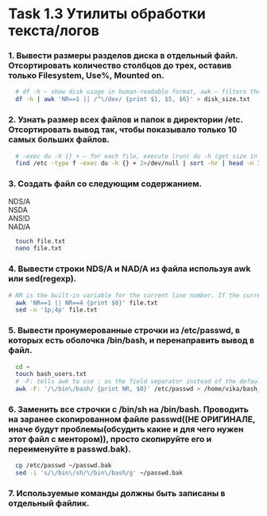 # Task 1.3 Утилиты обработки текста/логов
### 1. Вывести размеры разделов диска в отдельный файл. Отсортировать количество столбцов до трех, оставив только Filesystem, Use%, Mounted on.
```bash
  # df -h — show disk usage in human-readable format, awk — filters the output: NR==1 — keep the header line, /^\/dev/ — include lines starting with /dev, print $1, $5, $6 — show 1,5,6 columns
  df -h | awk 'NR==1 || /^\/dev/ {print $1, $5, $6}' > disk_size.txt
```
### 2. Узнать размер всех файлов и папок в директории /etc. Отсортировать вывод так, чтобы показывало только 10 самых больших файлов.
```bash
  # -exec du -h {} + — for each file, execute (run) du -h (get size in human-readable format) ({} — each found file or folder goes here, + — Run the command once with as many files as possible, 2>/dev/null —  suppress any permission errors, sort -hr — sort by size (-h = human-readable, -r = reverse: biggest first), head -n 10 — show only the top 10 largest files
  find /etc -type f -exec du -h {} + 2>/dev/null | sort -hr | head -n 10
```
### 3. Cоздать файл со следующим содержанием.
NDS/A  
NSDA  
ANS!D  
NAD/A  
```bash
  touch file.txt
  nano file.txt
```
### 4. Вывести строки NDS/A и NAD/A из файла используя awk или sed(regexp). 
```bash
# NR is the built-in variable for the current line number. If the current line is 1 or 4, then prints the entire line ($0 means "the whole line").
  awk 'NR==1 || NR==4 {print $0}' file.txt
  sed -n '1p;4p' file.txt
```
### 5. Вывести пронумерованные строчки из /etc/passwd, в которых есть оболочка /bin/bash, и перенаправить вывод в файл. 
```bash
  cd ~
  touch bash_users.txt
  # -F: tells awk to use : as the field separator instead of the default (which is whitespace).
  awk -F: '/\/bin\/bash/ {print NR, $0}' /etc/passwd > /home/vika/bash_users.txt
```
### 6. Заменить все строчки с /bin/sh на /bin/bash. Проводить на заранее скопированном файле passwd((НЕ ОРИГИНАЛЕ, иначе будут проблемы(обсудить какие и для чего нужен этот файл с ментором)), просто скопируйте его и переименуйте в passwd.bak).
```bash
  cp /etc/passwd ~/passwd.bak
  sed -i 's/\/bin\/sh/\/bin\/bash/g' ~/passwd.bak
```
### 7. Используемые команды должны быть записаны в отдельный файлик.